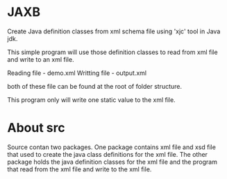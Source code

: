 JAXB
=============================
Create Java definition classes from xml schema file using 'xjc' tool in Java jdk. 

This simple program will use those definition classes to read from xml file and write to an xml file.

Reading file - demo.xml
Writting file - output.xml

both of these file can be found at the root of folder structure. 

This program only will write one static value to the xml file.

About src
===============================
Source contan two packages. 
One package contains xml file and xsd file that used to create the java class definitions for the xml file. 
The other package holds the java definition classes for the xml file and the program that read from the xml file and
write to the xml file.
